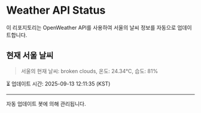 
# Weather API Status

이 리포지토리는 OpenWeather API를 사용하여 서울의 날씨 정보를 자동으로 업데이트합니다.

## 현재 서울 날씨
> 서울의 현재 날씨: broken clouds, 온도: 24.34°C, 습도: 81%

⏳ 업데이트 시간: 2025-09-13 12:11:35 (KST)

---
자동 업데이트 봇에 의해 관리됩니다.
